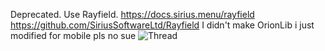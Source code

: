 Deprecated. Use Rayfield.
https://docs.sirius.menu/rayfield
https://github.com/SiriusSoftwareLtd/Rayfield
I didn't make OrionLib i just modified for mobile pls no sue
![Thread](https://user-images.githubusercontent.com/77512805/164973978-31f19af4-528a-4af0-9ba8-21bc22e668ef.png)
